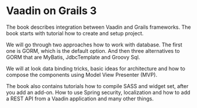 # Vaadin on Grails 3

The book describes integration between Vaadin and Grails frameworks. The book starts with tutorial how to create and setup project. 

We will go through two approaches how to work with database. The first one is GORM, which is the default option. And then three alternatives to GORM that are MyBatis, JdbcTemplate and Groovy Sql.

We will at look data binding tricks, basic ideas for architecture and how to compose the components using Model View Presenter (MVP).

The book also contains tutorials how to compile SASS and widget set, after you add an add-on. How to use Spring security, localization and how to add a REST API from a Vaadin application and many other things.